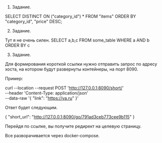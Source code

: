 1. Задание.

SELECT DISTINCT ON ("category_id") * FROM "items" ORDER BY "category_id", "price" DESC;

2. Задание.

Тут я не очень силен.
SELECT a,b,c FROM some_table WHERE a AND b ORDER BY c

3. Задание.

Для формирования короткой ссылки нужно отправить запрос по адресу хоста, на котором будут развернуты контейнеры, на порт 8090.

Пример:

curl --location --request POST 'http://127.0.0.1:8090/short/' \
--header 'Content-Type: application/json' \
--data-raw '{
    "link": "https://ya.ru"
}'

Ответ будет следующим.

{
    "short_url": "http://127.0.0.1:8090/go/791ad3ceb773cee9b115"
}

Перейдя по ссылке, вы получите редирект на целевую страницу.

Все разворачивается через docker-compose.
